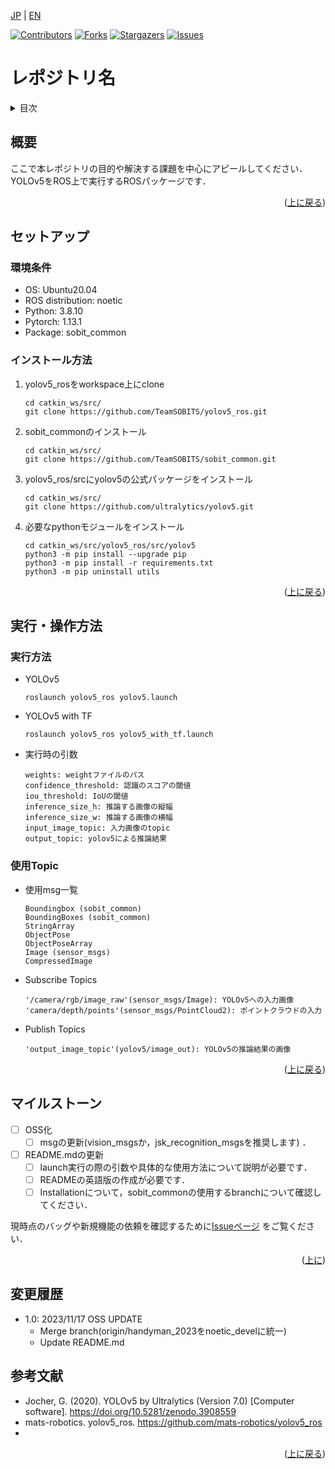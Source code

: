 <a name="readme-top"></a>

[JP](README.md) | [EN](template_readme_en.md)

[![Contributors][contributors-shield]](https://github.com/TeamSOBITS/yolov5_ros/graphs/contributors)
[![Forks][forks-shield]][forks-url]
[![Stargazers][stars-shield]][stars-url]
[![Issues][issues-shield]][issues-url]
<!-- [![MIT License][license-shield]][license-url] -->

# レポジトリ名

<!-- 目次 -->
<details>
  <summary>目次</summary>
  <ol>
    <li>
      <a href="#概要">概要</a>
    </li>
    <li>
      <a href="#環境構築">環境構築</a>
      <ul>
        <li><a href="#環境条件">環境条件</a></li>
        <li><a href="#インストール方法">インストール方法</a></li>
      </ul>
    </li>
    <li><a href="#実行・操作方法">実行・操作方法</a></li>
    <li><a href="#マイルストーン">マイルストーン</a></li>
    <li><a href="#変更履歴">変更履歴</a></li>
    <!-- <li><a href="#contributing">Contributing</a></li> -->
    <!-- <li><a href="#license">License</a></li> -->
    <li><a href="#参考文献">参考文献</a></li>
  </ol>
</details>



<!-- レポジトリの概要 -->
## 概要

<!-- [![Product Name Screen Shot][product-screenshot]](https://example.com) -->

ここで本レポジトリの目的や解決する課題を中心にアピールしてください．
YOLOv5をROS上で実行するROSパッケージです．

<p align="right">(<a href="#readme-top">上に戻る</a>)</p>



<!-- セットアップ -->
## セットアップ

### 環境条件

* OS: Ubuntu20.04
* ROS distribution: noetic
* Python: 3.8.10
* Pytorch: 1.13.1
* Package: sobit_common
### インストール方法

1. yolov5_rosをworkspace上にclone
   ```
   cd catkin_ws/src/
   git clone https://github.com/TeamSOBITS/yolov5_ros.git
   ```
2. sobit_commonのインストール
   ```
   cd catkin_ws/src/
   git clone https://github.com/TeamSOBITS/sobit_common.git
   ```
3. yolov5_ros/srcにyolov5の公式パッケージをインストール
   ```
   cd catkin_ws/src/
   git clone https://github.com/ultralytics/yolov5.git
   ```
4. 必要なpythonモジュールをインストール
   ```
   cd catkin_ws/src/yolov5_ros/src/yolov5
   python3 -m pip install --upgrade pip
   python3 -m pip install -r requirements.txt
   python3 -m pip uninstall utils
   ```



<p align="right">(<a href="#readme-top">上に戻る</a>)</p>



<!-- 実行・操作方法 -->
## 実行・操作方法

<!-- デモの実行方法やスクリーンショットがあるとわかりやすくなるでしょう -->
### 実行方法
* YOLOv5
   ```
   roslaunch yolov5_ros yolov5.launch
   ```
   
* YOLOv5 with TF
   ```
   roslaunch yolov5_ros yolov5_with_tf.launch
   ```
   
* 実行時の引数
   ```
   weights: weightファイルのパス
   confidence_threshold: 認識のスコアの閾値
   iou_threshold: IoUの閾値
   inference_size_h: 推論する画像の縦幅
   inference_size_w: 推論する画像の横幅
   input_image_topic: 入力画像のtopic
   output_topic: yolov5による推論結果
   ```

   
### 使用Topic
* 使用msg一覧
   ```
   Boundingbox (sobit_common)
   BoundingBoxes (sobit_common)
   StringArray 
   ObjectPose 
   ObjectPoseArray 
   Image (sensor_msgs)
   CompressedImage 
   ```

* Subscribe Topics
   ```
   '/camera/rgb/image_raw'(sensor_msgs/Image): YOLOv5への入力画像
   'camera/depth/points'(sensor_msgs/PointCloud2): ポイントクラウドの入力
   ```
   
* Publish Topics
   ```
   'output_image_topic'(yolov5/image_out): YOLOv5の推論結果の画像
   ```

<p align="right">(<a href="#readme-top">上に戻る</a>)</p>



<!-- マイルストーン -->
## マイルストーン

- [ ] OSS化
   - [ ] msgの更新(vision_msgsか，jsk_recognition_msgsを推奨します) ．
- [ ] README.mdの更新
    - [ ] launch実行の際の引数や具体的な使用方法について説明が必要です．
    - [ ] READMEの英語版の作成が必要です． 
    - [ ] Installationについて，sobit_commonの使用するbranchについて確認してください．

現時点のバッグや新規機能の依頼を確認するために[Issueページ](https://github.com/TeamSOBITS/yolov5_ros/issues) をご覧ください．

<p align="right">(<a href="#readme-top">上に</a>)</p>



<!-- 変更履歴 -->
## 変更履歴

- 1.0: 2023/11/17 OSS UPDATE
   - Merge branch(origin/handyman_2023をnoetic_develに統一)
   - Update README.md


<!-- CONTRIBUTING -->
<!-- ## Contributing

Contributions are what make the open source community such an amazing place to learn, inspire, and create. Any contributions you make are **greatly appreciated**.

If you have a suggestion that would make this better, please fork the repo and create a pull request. You can also simply open an issue with the tag "enhancement".
Don't forget to give the project a star! Thanks again!

1. Fork the Project
2. Create your Feature Branch (`git checkout -b feature/AmazingFeature`)
3. Commit your Changes (`git commit -m 'Add some AmazingFeature'`)
4. Push to the Branch (`git push origin feature/AmazingFeature`)
5. Open a Pull Request

<p align="right">(<a href="#readme-top">上に戻る</a>)</p> -->



<!-- LICENSE -->
<!-- ## License

Distributed under the MIT License. See `LICENSE.txt` for more information.

<p align="right">(<a href="#readme-top">上に戻る</a>)</p> -->



<!-- 参考文献 -->
## 参考文献

* Jocher, G. (2020). YOLOv5 by Ultralytics (Version 7.0) [Computer software]. https://doi.org/10.5281/zenodo.3908559
* mats-robotics. yolov5_ros. https://github.com/mats-robotics/yolov5_ros
* []()

<p align="right">(<a href="#readme-top">上に戻る</a>)</p>



<!-- MARKDOWN LINKS & IMAGES -->
<!-- https://www.markdownguide.org/basic-syntax/#reference-style-links -->
[contributors-shield]: https://img.shields.io/github/contributors/github_username/repo_name.svg?style=for-the-badge
[contributors-url]: https://github.com/github_username/repo_name/graphs/contributors
[forks-shield]: https://img.shields.io/github/forks/github_username/repo_name.svg?style=for-the-badge
[forks-url]: https://github.com/github_username/repo_name/network/members
[stars-shield]: https://img.shields.io/github/stars/github_username/repo_name.svg?style=for-the-badge
[stars-url]: https://github.com/github_username/repo_name/stargazers
[issues-shield]: https://img.shields.io/github/issues/github_username/repo_name.svg?style=for-the-badge
[issues-url]: https://github.com/github_username/repo_name/issues
<!-- [license-shield]: https://img.shields.io/github/license/github_username/repo_name.svg?style=for-the-badge
[license-url]: https://github.com/github_username/repo_name/blob/master/LICENSE.txt -->
